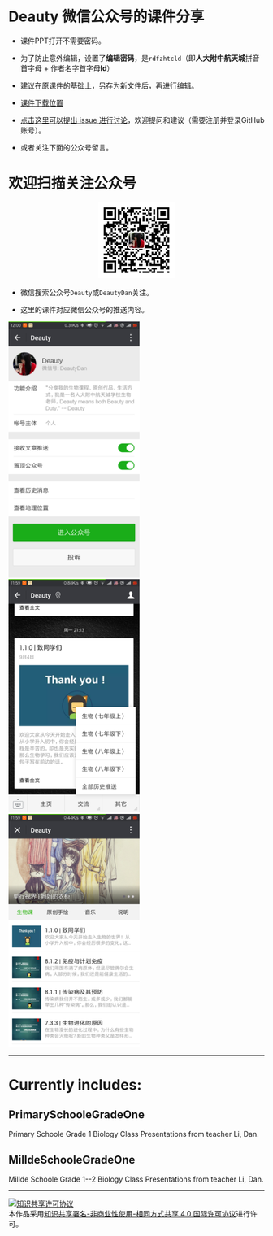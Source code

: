 # Deauty 微信公众号的课件分享

- 课件PPT打开不需要密码。

- 为了防止意外编辑，设置了**编辑密码**，是`rdfzhtcld`（即**人大附中航天城**拼音首字母 + 作者名字首字母**ld**）

- 建议在原课件的基础上，另存为新文件后，再进行编辑。

- [课件下载位置](PPTs)

- [点击这里可以提出 issue 进行讨论](https://github.com/deauty/ShareCoursewareOfDan/issues/new)，欢迎提问和建议（需要注册并登录GitHub账号）。

- 或者关注下面的公众号留言。

# 欢迎扫描关注公众号

<p align="center"> 
  <img src="Figures/deauty_qr_8cm.jpg" width="150" />
</p> 

- 微信搜索公众号``Deauty``或``DeautyDan``关注。

- 这里的课件对应微信公众号的推送内容。

<img src="Figures/deauty_1.png" width="258" />  <img src="Figures/deauty_2.png" width="258" />  <img src="Figures/deauty_3.png" width="258" />

-----------------------------
# Currently includes:

## PrimarySchooleGradeOne
Primary Schoole Grade 1 Biology Class Presentations from teacher Li, Dan.

## MilldeSchooleGradeOne
Millde Schoole Grade 1--2 Biology Class Presentations from teacher Li, Dan.



------------------
<a rel="license" href="http://creativecommons.org/licenses/by-nc-sa/4.0/"><img alt="知识共享许可协议" style="border-width:0" src="https://i.creativecommons.org/l/by-nc-sa/4.0/88x31.png" /></a><br />本作品采用<a rel="license" href="https://creativecommons.org/licenses/by-nc-sa/4.0/deed.zh">知识共享署名-非商业性使用-相同方式共享 4.0 国际许可协议</a>进行许可。
